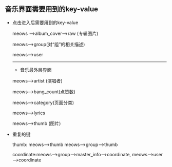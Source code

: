 ## 音乐界面需要用到的key-value

- 点击进入后需要用到的key-value

  meows —>album_cover—>raw  (专辑图片)

   meows—>group(对“组”的相关描述)

  meows—>user

  ***

  - 音乐最外层界面

  meows—>artist (演唱者)

  meows—>bang_count(点赞数)

  meows—>category(页面分类)

  meows—>lyrics

  meows—>thumb (图片)

- 重复的键

  thumb: meows—>thumb meows—>group—>thumb

  coordinate:meows—>group—>master_info—>coordinate, meows—>user—>coordinate

  ​

  ​

  ​

  ​
